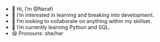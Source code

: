 - 👋 Hi, I’m @Nerafi
- 👀 I’m interested in learning and breaking into development.
- 💞️ I’m looking to collaborate on anything within my skillset.
- 🌱 I’m currently learning Python and SQL.
- 😄 Pronouns: she/her
<!---- 
- 📫 How to reach me ...
- ⚡ Fun fact: ...
--->



<!---
Nerafi/Nerafi is a ✨ special ✨ repository because its `README.md` (this file) appears on your GitHub profile.
You can click the Preview link to take a look at your changes.
--->
